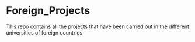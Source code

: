 # Foreign_Projects
This repo contains all the projects that have been carried out in the different universities of foreign countries
